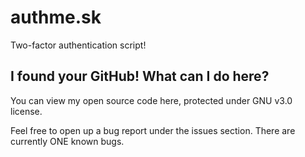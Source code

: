 # authme.sk
Two-factor authentication script!

## I found your GitHub! What can I do here?
You can view my open source code here, protected under GNU v3.0 license.

Feel free to open up a bug report under the issues section. There are currently ONE known bugs.
